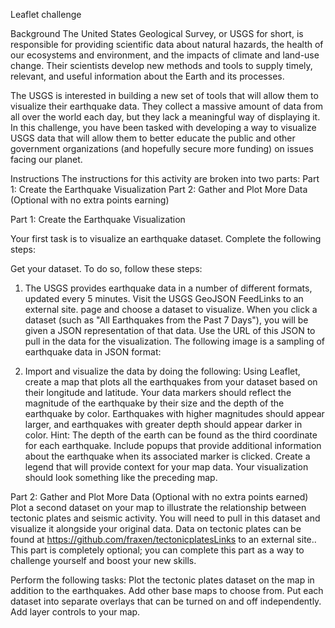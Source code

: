 Leaflet challenge

Background
The United States Geological Survey, or USGS for short, is responsible for providing scientific data about natural hazards, the health of our ecosystems and environment, and the impacts of climate and land-use change. Their scientists develop new methods and tools to supply timely, relevant, and useful information about the Earth and its processes.

The USGS is interested in building a new set of tools that will allow them to visualize their earthquake data. They collect a massive amount of data from all over the world each day, but they lack a meaningful way of displaying it. In this challenge, you have been tasked with developing a way to visualize USGS data that will allow them to better educate the public and other government organizations (and hopefully secure more funding) on issues facing our planet.

Instructions
The instructions for this activity are broken into two parts:
Part 1: Create the Earthquake Visualization
Part 2: Gather and Plot More Data (Optional with no extra points earning)

Part 1: Create the Earthquake Visualization

Your first task is to visualize an earthquake dataset. Complete the following steps:

Get your dataset. To do so, follow these steps:

1. The USGS provides earthquake data in a number of different formats, updated every 5 minutes. Visit the USGS GeoJSON FeedLinks to an external site. page and choose a dataset to visualize. 
    When you click a dataset (such as "All Earthquakes from the Past 7 Days"), you will be given a JSON representation of that data. Use the URL of this JSON to pull in the data for the visualization. The following image is a sampling of earthquake data in JSON format:

2. Import and visualize the data by doing the following:
    Using Leaflet, create a map that plots all the earthquakes from your dataset based on their longitude and latitude.
    Your data markers should reflect the magnitude of the earthquake by their size and the depth of the earthquake by color. Earthquakes with higher magnitudes should appear larger, and earthquakes with greater depth should appear darker in color.
    Hint: The depth of the earth can be found as the third coordinate for each earthquake.
    Include popups that provide additional information about the earthquake when its associated marker is clicked.
    Create a legend that will provide context for your map data.
    Your visualization should look something like the preceding map.

Part 2: Gather and Plot More Data (Optional with no extra points earned)
Plot a second dataset on your map to illustrate the relationship between tectonic plates and seismic activity. You will need to pull in this dataset and visualize it alongside your original data. Data on tectonic plates can be found at https://github.com/fraxen/tectonicplatesLinks to an external site..
This part is completely optional; you can complete this part as a way to challenge yourself and boost your new skills.

Perform the following tasks:
Plot the tectonic plates dataset on the map in addition to the earthquakes.
Add other base maps to choose from.
Put each dataset into separate overlays that can be turned on and off independently.
Add layer controls to your map.
